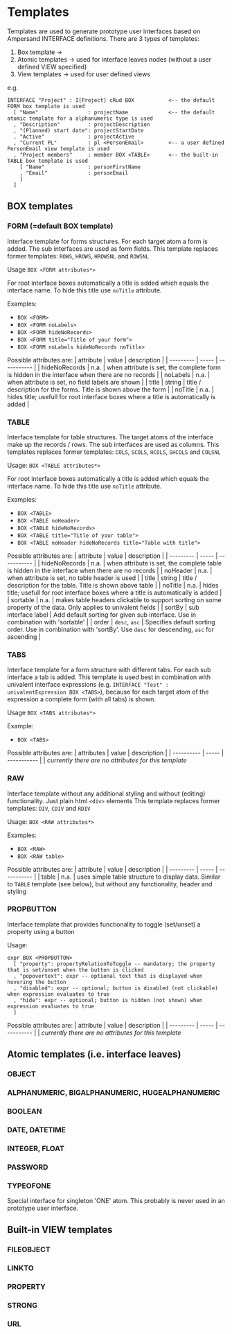 # Templates
Templates are used to generate prototype user interfaces based on Ampersand INTERFACE definitions.
There are 3 types of templates:
1. Box template -> 
2. Atomic templates -> used for interface leaves nodes (without a user defined VIEW specified)
3. View templates -> used for user defined views

e.g.
```adl
INTERFACE "Project" : I[Project] cRud BOX           <-- the default FORM box template is used
  [ "Name"                : projectName             <-- the default atomic template for a alphanumeric type is used
  , "Description"         : projectDescription
  , "(Planned) start date": projectStartDate 
  , "Active"              : projectActive
  , "Current PL"          : pl <PersonEmail>        <-- a user defined PersonEmail view template is used
  , "Project members"     : member BOX <TABLE>      <-- the built-in TABLE box template is used
    [ "Name"              : personFirstName
    , "Email"             : personEmail
    ]
  ]
```

## BOX templates

### FORM (=default BOX template)
Interface template for forms structures. For each target atom a form is added. The sub interfaces are used as form fields.
This template replaces former templates: `ROWS`, `HROWS`, `HROWSNL` and `ROWSNL`

Usage `BOX <FORM attributes*>`

For root interface boxes automatically a title is added which equals the interface name. To hide this title use `noTitle` attribute.

Examples:
- `BOX <FORM>`
- `BOX <FORM noLabels>`
- `BOX <FORM hideNoRecords>`
- `BOX <FORM title="Title of your form">`
- `BOX <FORM noLabels hideNoRecords noTitle>`

Possible attributes are:
| attribute | value | description |
| --------- | ----- | ----------- |
| hideNoRecords | n.a. | when attribute is set, the complete form is hidden in the interface when there are no records |
| noLabels | n.a. | when attribute is set, no field labels are shown |
| title | string | title / description for the forms. Title is shown above the form |
| noTitle | n.a. | hides title; usefull for root interface boxes where a title is automatically is added |

### TABLE
Interface template for table structures. The target atoms of the interface make up the records / rows. The sub interfaces are used as columns.
This templates replaces former templates: `COLS`, `SCOLS`, `HCOLS`, `SHCOLS` and `COLSNL`

Usage: `BOX <TABLE attributes*>`

For root interface boxes automatically a title is added which equals the interface name. To hide this title use `noTitle` attribute.

Examples:
- `BOX <TABLE>`
- `BOX <TABLE noHeader>`
- `BOX <TABLE hideNoRecords>`
- `BOX <TABLE title="Title of your table">`
- `BOX <TABLE noHeader hideNoRecords title="Table with title">`

Possible attributes are:
| attribute | value | description |
| --------- | ----- | ----------- |
| hideNoRecords | n.a. | when attribute is set, the complete table is hidden in the interface when there are no records |
| noHeader | n.a. | when attribute is set, no table header is used |
| title | string | title / description for the table. Title is shown above table |
| noTitle | n.a. | hides title; usefull for root interface boxes where a title is automatically is added |
| sortable | n.a. | makes table headers clickable to support sorting on some property of the data. Only applies to univalent fields |
| sortBy | sub interface label | Add default sorting for given sub interface. Use in combination with 'sortable' |
| order | `desc`, `asc` | Specifies default sorting order. Use in combination with 'sortBy'. Use `desc` for descending, `asc` for ascending |

### TABS
Interface template for a form structure with different tabs. For each sub interface a tab is added.
This template is used best in combination with univalent interface expressions (e.g. `INTERFACE "Test" : univalentExpression BOX <TABS>`), because for each target atom of the expression a complete form (with all tabs) is shown.

Usage `BOX <TABS attributes*>`

Example:
- `BOX <TABS>`

Possible attributes are:
| attributes | value | description |
| ---------- | ----- | ----------- |
| *currently there are no attributes for this template*

### RAW
Interface template without any additional styling and without (editing) functionality. Just plain html `<div>` elements
This template replaces former templates: `DIV`, `CDIV` and `RDIV`

Usage: `BOX <RAW attributes*>`

Examples:
- `BOX <RAW>`
- `BOX <RAW table>`

Possible attributes are:
| attribute | value | description |
| --------- | ----- | ----------- |
| table     | n.a.  | uses simple table structure to display data. Similar to `TABLE` template (see below), but without any functionality, header and styling

### PROPBUTTON
Interface template that provides functionality to toggle (set/unset) a property using a button

Usage:
```
expr BOX <PROPBUTTON> 
  [ "property": propertyRelationToToggle -- mandatory; the property that is set/unset when the button is clicked
  , "popovertext": expr -- optional text that is displayed when hovering the button
  , "disabled": expr -- optional; button is disabled (not clickable) when expression evaluates to true
  , "hide": expr -- optional; button is hidden (not shown) when expression evaluates to true
  ]
```

Possible attributes are:
| attribute | value | description |
| --------- | ----- | ----------- |
| *currently there are no attributes for this template*


## Atomic templates (i.e. interface leaves)

### OBJECT

### ALPHANUMERIC, BIGALPHANUMERIC, HUGEALPHANUMERIC

### BOOLEAN

### DATE, DATETIME

### INTEGER, FLOAT

### PASSWORD

### TYPEOFONE
Special interface for singleton 'ONE' atom. This probably is never used in an prototype user interface.


## Built-in VIEW templates

### FILEOBJECT

### LINKTO

### PROPERTY

### STRONG

### URL